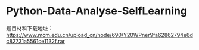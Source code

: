 # Python-Data-Analyse-SelfLearning
题目材料下载地址：https://www.mcm.edu.cn/upload_cn/node/690/Y20WPner9fa62862794e6dc82731a5561ce1132f.rar
